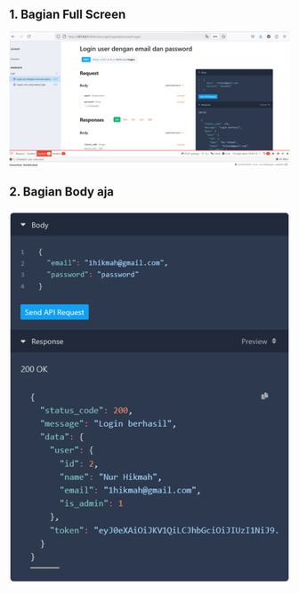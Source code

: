 ## 1. Bagian Full Screen
![Alt text](screenshot/tugas11/fullScreen.png)
## 2. Bagian Body aja
![Alt text](screenshot/tugas11/Body.png)